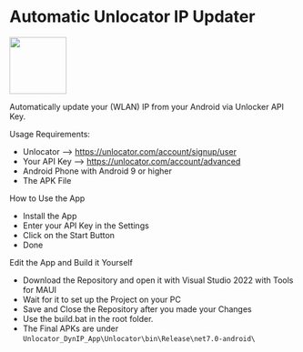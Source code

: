 # Automatic Unlocator IP Updater

<img src="https://github.com/ElryWeeb/Unlocator_DynIP_App/blob/main/Unlocator/Resources/Images/unlocator.png" width=100></img>

Automatically update your (WLAN) IP from your Android via Unlocker API Key.

<a name="req">Usage Requirements: </a>
- Unlocator --> https://unlocator.com/account/signup/user
- Your API Key --> https://unlocator.com/account/advanced
- Android Phone with Android 9 or higher
- The APK File

<a name="how">How to Use the App</a>
- Install the App
- Enter your API Key in the Settings
- Click on the Start Button
- Done

<a name="edit">Edit the App and Build it Yourself </a>
- Download the Repository and open it with Visual Studio 2022 with Tools for MAUI
- Wait for it to set up the Project on your PC
- Save and Close the Repository after you made your Changes
- Use the build.bat in the root folder.
- The Final APKs are under ```Unlocator_DynIP_App\Unlocator\bin\Release\net7.0-android\```
